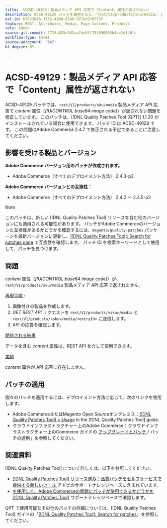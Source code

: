 ```yaml
---
title: 「ACSD-49129：製品メディア API 応答で「Content」属性が返されない」
description: ACSD-49129 パッチを適用すると、「rest/V1/products/sku/media」 product media API 応答で*content*属性（*base64 image code*）が返されないAdobe Commerceの問題が修正されます。
exl-id: b7022046-3f52-4880-81b8-977ed270773f
feature: REST, Attributes, Media, Page Content, Products
role: Admin
source-git-commit: 7718a835e343ae7da9ff79f690503b4ee1d140fc
workflow-type: tm+mt
source-wordcount: '347'
ht-degree: 0%

---
```


# ACSD-49129：製品メディア API 応答で「Content」属性が返されない

ACSD-49129 パッチでは、`rest/V1/products/sku/media` 製品メディア API 応答で *content* 属性（*[!UICONTROL base64 image code]*）が返されない問題を修正しています。 このパッチは、[!DNL Quality Patches Tool (QPT)] 1.1.30 がインストールされている場合に使用できます。 パッチ ID は ACSD-49129 です。 この問題はAdobe Commerce 2.4.7 で修正される予定であることに注意してください。

## 影響を受ける製品とバージョン

**Adobe Commerce バージョン用のパッチが作成されます。**

* Adobe Commerce（すべてのデプロイメント方法） 2.4.3-p3

**Adobe Commerce バージョンとの互換性：**

* Adobe Commerce（すべてのデプロイメント方法） 2.4.2 ～ 2.4.5-p2

>[!NOTE]
>
>このパッチは、新しい [!DNL Quality Patches Tool] リリースを含む他のバージョンにも適用される可能性があります。 パッチがAdobe Commerceのバージョンと互換性があるかどうかを確認するには、`magento/quality-patches` パッケージを最新バージョンに更新し、[[!DNL Quality Patches Tool]: Search for patches page](https://experienceleague.adobe.com/tools/commerce-quality-patches/index.html?lang=ja) で互換性を確認します。 パッチ ID を検索キーワードとして使用して、パッチを見つけます。

## 問題

*content* 属性（*[!UICONTROL base64 image code]*）が、`rest/V1/products/sku/media` 製品メディア API 応答で返されません。

<u> 再現手順 </u>:

1. 画像付きの製品を作成します。
1. *GET REST API* リクエストを `rest/V1/products/<sku>/media` と `rest/V1/products/<sku>/media/<entryId>` に送信します。
1. API の応答を確認します。

<u> 期待される結果 </u>

データを含む *content* 属性は、REST API を介して使用できます。

<u> 実績 </u>

*content* 属性が API 応答に存在しません。

## パッチの適用

個々のパッチを適用するには、デプロイメント方法に応じて、次のリンクを使用します。

* Adobe CommerceまたはMagento Open Sourceオンプレミス：[[!DNL Quality Patches Tool] > Usage](https://experienceleague.adobe.com/docs/commerce-operations/tools/quality-patches-tool/usage.html?lang=ja) in the [!DNL Quality Patches Tool] guide.
* クラウドインフラストラクチャー上のAdobe Commerce：クラウドインフラストラクチャー上のCommerce ガイドの [ アップグレードとパッチ ](https://experienceleague.adobe.com/docs/commerce-cloud-service/user-guide/develop/upgrade/apply-patches.html?lang=ja)/ パッチの適用」を参照してください。

## 関連資料

[!DNL Quality Patches Tool] について詳しくは、以下を参照してください。

* [[!DNL Quality Patches Tool]  リリース済み：品質パッチをセルフサービスで提供する新しいツール ](/help/announcements/adobe-commerce-announcements/magento-quality-patches-released-new-tool-to-self-serve-quality-patches.md) アドビのサポートナレッジベースに含まれています。
* [ を使用して、Adobe Commerceの問題にパッチが使用できるかどうかを  [!DNL Quality Patches Tool]](/help/support-tools/patches-available-in-qpt-tool/check-patch-for-magento-issue-with-magento-quality-patches.md) サポートナレッジベースで確認します。

QPT で使用可能なその他のパッチの詳細については、[!DNL Quality Patches Tool] ガイドの「[[!DNL Quality Patches Tool]: Search for patches](https://experienceleague.adobe.com/tools/commerce-quality-patches/index.html?lang=ja)」を参照してください。
